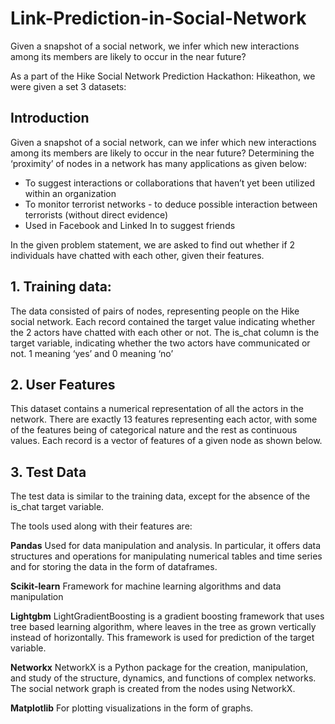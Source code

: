 # Link-Prediction-in-Social-Network
Given a snapshot of a social network,  we infer which new interactions among its members are likely to occur in the near future?

As a part of  the Hike Social Network Prediction Hackathon: Hikeathon, we were given a set 3 datasets:

## Introduction

Given a snapshot of a social network, can we infer which new interactions among its members are likely to occur in the near future?
Determining the ‘proximity’ of nodes in a network has many applications as given below:
- To suggest interactions or collaborations that haven’t yet been utilized within an organization
- To monitor terrorist networks - to deduce possible interaction between terrorists (without direct evidence) 
- Used in Facebook and Linked In to suggest friends

In the given problem statement, we are asked to find out whether if 2 individuals have  chatted with each other, given their features.


## 1.   Training data:
The data consisted of pairs of nodes, representing people on the Hike social network. 
Each record contained the target value indicating whether the 2 actors have chatted with each other or not.
The is_chat column is the target variable, indicating whether the two actors have communicated or not. 1 meaning ‘yes’ and 0 meaning ‘no’


##  2.   User Features
This dataset contains a numerical representation of all the actors in the network.
There are exactly 13 features representing each actor, with some of the features being of categorical nature and the rest as continuous values.
Each record is a vector of features of a given node as shown below.

## 3.    Test Data
The test data is similar to the training data, except for the absence of the is_chat target variable.


The tools used along with their features are:

**Pandas**	Used for data manipulation and analysis. In particular, it offers data structures and operations for manipulating numerical tables and time series and for storing the data in the form of dataframes.

**Scikit-learn**	Framework for machine learning algorithms and data manipulation

**Lightgbm**	LightGradientBoosting is a gradient boosting framework that uses tree based learning algorithm, where leaves in the tree as grown vertically instead of horizontally. This framework is used for prediction of the target variable.

**Networkx**	NetworkX is a Python package for the creation, manipulation, and study of the structure, dynamics, and functions of complex networks. The social network graph is created from the nodes using NetworkX.

**Matplotlib**	For plotting visualizations in the form of graphs.

